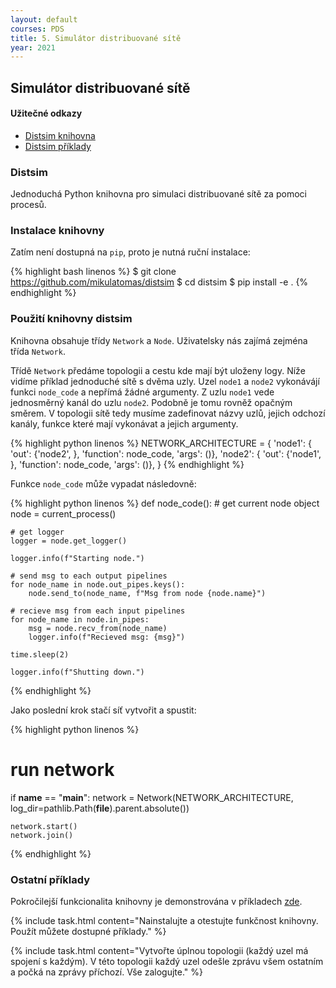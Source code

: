 ```yaml
---
layout: default
courses: PDS
title: 5. Simulátor distribuované sítě
year: 2021
---
```



## Simulátor distribuované sítě

#### Užitečné odkazy
* [Distsim knihovna](https://github.com/mikulatomas/distsim)
* [Distsim příklady](https://github.com/mikulatomas/distsim/tree/master/examples)

### Distsim
Jednoduchá Python knihovna pro simulaci distribuované sítě za pomoci procesů.

### Instalace knihovny
Zatím není dostupná na ```pip```, proto je nutná ruční instalace:

{% highlight bash linenos %}
$ git clone https://github.com/mikulatomas/distsim
$ cd distsim
$ pip install -e .
{% endhighlight %}

### Použití knihovny distsim
Knihovna obsahuje třídy ```Network``` a ```Node```. Uživatelsky nás zajímá zejména třída ```Network```.

Třídě ```Network``` předáme topologii a cestu kde mají být uloženy logy. Níže vidíme příklad jednoduché sítě s dvěma uzly. Uzel ```node1``` a ```node2``` vykonávájí funkci ```node_code``` a nepřímá žádné argumenty. Z uzlu ```node1``` vede jednosměrný kanál do uzlu ```node2```. Podobně je tomu rovněž opačným směrem. V topologii sítě tedy musíme zadefinovat názvy uzlů, jejich odchozí kanály, funkce které mají vykonávat a jejich argumenty.

{% highlight python linenos %}
NETWORK_ARCHITECTURE = {
    'node1': {
        'out': {'node2', },
        'function': node_code,
        'args': ()},
    'node2': {
        'out': {'node1', },
        'function': node_code,
        'args': ()},
}
{% endhighlight %}

Funkce ```node_code``` může vypadat následovně:

{% highlight python linenos %}
def node_code():
    # get current node object
    node = current_process()

    # get logger
    logger = node.get_logger()

    logger.info(f"Starting node.")

    # send msg to each output pipelines
    for node_name in node.out_pipes.keys():
        node.send_to(node_name, f"Msg from node {node.name}")

    # recieve msg from each input pipelines
    for node_name in node.in_pipes:
        msg = node.recv_from(node_name)
        logger.info(f"Recieved msg: {msg}")

    time.sleep(2)

    logger.info(f"Shutting down.")
{% endhighlight %}

Jako poslední krok stačí síť vytvořit a spustit:

{% highlight python linenos %}
# run network
if __name__ == "__main__":
    network = Network(NETWORK_ARCHITECTURE,
                      log_dir=pathlib.Path(__file__).parent.absolute())

    network.start()
    network.join()
{% endhighlight %}

### Ostatní příklady
Pokročilejší funkcionalita knihovny je demonstrována v příkladech [zde](https://github.com/mikulatomas/distsim/tree/master/examples).


{% include task.html content="Nainstalujte a otestujte funkčnost knihovny. Použít můžete dostupné příklady." %}

{% include task.html content="Vytvořte úplnou topologii (každý uzel má spojení s každým). V této topologii každý uzel odešle zprávu všem ostatním a počká na zprávy příchozí. Vše zalogujte." %}
